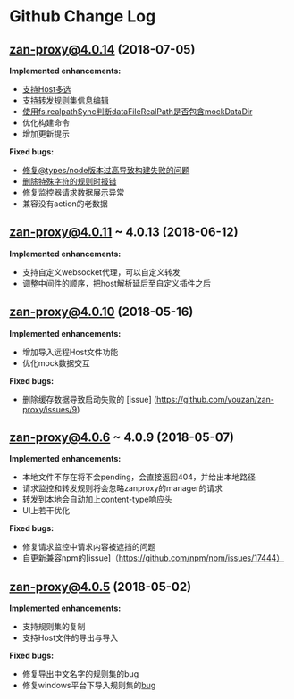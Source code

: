 # Github Change Log

## zan-proxy@4.0.14 (2018-07-05)

**Implemented enhancements:**

- [支持Host多选](https://github.com/youzan/zan-proxy/issues/24)
- [支持转发规则集信息编辑](https://github.com/youzan/zan-proxy/pull/30)
- [使用fs.realpathSync判断dataFileRealPath是否包含mockDataDir](https://github.com/youzan/zan-proxy/pull/25)
- 优化构建命令
- 增加更新提示

**Fixed bugs:**

- [修复@types/node版本过高导致构建失败的问题](https://github.com/youzan/zan-proxy/issues/27)
- [删除特殊字符的规则时报错](https://github.com/youzan/zan-proxy/pull/28)
- 修复监控器请求数据展示异常
- 兼容没有action的老数据

## zan-proxy@4.0.11 ~ 4.0.13 (2018-06-12)

**Implemented enhancements:**

- 支持自定义websocket代理，可以自定义转发
- 调整中间件的顺序，把host解析延后至自定义插件之后

## zan-proxy@4.0.10 (2018-05-16)

**Implemented enhancements:**

- 增加导入远程Host文件功能
- 优化mock数据交互

**Fixed bugs:**

- 删除缓存数据导致启动失败的 [issue] (https://github.com/youzan/zan-proxy/issues/9)

## zan-proxy@4.0.6 ~ 4.0.9 (2018-05-07)

**Implemented enhancements:**

- 本地文件不存在将不会pending，会直接返回404，并给出本地路径
- 请求监控和转发规则将会忽略zanproxy的manager的请求
- 转发到本地会自动加上content-type响应头
- UI上若干优化

**Fixed bugs:**

- 修复请求监控中请求内容被遮挡的问题
- 自更新兼容npm的[issue]（https://github.com/npm/npm/issues/17444）

## zan-proxy@4.0.5 (2018-05-02)

**Implemented enhancements:**

- 支持规则集的复制
- 支持Host文件的导出与导入

**Fixed bugs:**

- 修复导出中文名字的规则集的bug
- 修复windows平台下导入规则集的[bug](https://github.com/youzan/zan-proxy/issues/2)